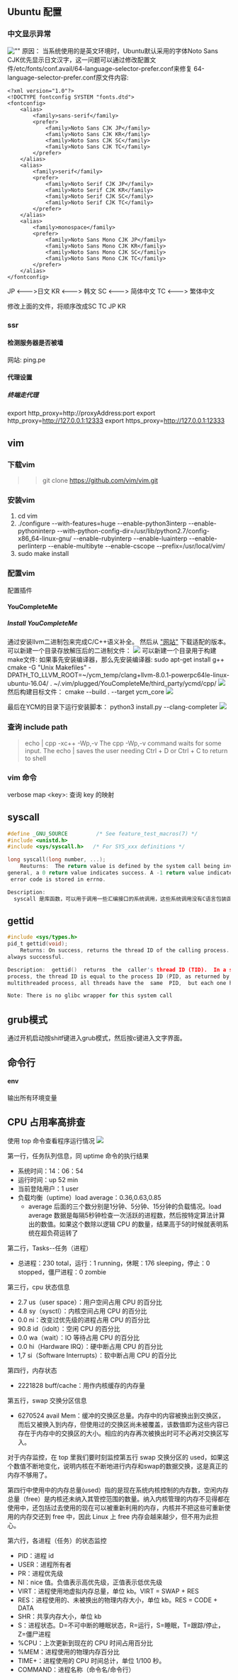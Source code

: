 ## Ubuntu 配置
### 
### 中文显示异常
![""](./photo/font.png)
原因：
当系统使用的是英文环境时，Ubuntu默认采用的字体Noto Sans CJK优先显示日文汉字，这一问题可以通过修改配置文件/etc/fonts/conf.avail/64-language-selector-prefer.conf来修复
64-language-selector-prefer.conf原文件内容:
```
<?xml version="1.0"?>
<!DOCTYPE fontconfig SYSTEM "fonts.dtd">
<fontconfig>
	<alias>
		<family>sans-serif</family>
		<prefer>
			<family>Noto Sans CJK JP</family>
			<family>Noto Sans CJK KR</family>
			<family>Noto Sans CJK SC</family>
			<family>Noto Sans CJK TC</family>
		</prefer>
	</alias>
	<alias>
		<family>serif</family>
		<prefer>
			<family>Noto Serif CJK JP</family>
			<family>Noto Serif CJK KR</family>
			<family>Noto Serif CJK SC</family>
			<family>Noto Serif CJK TC</family>
		</prefer>
	</alias>
	<alias>
		<family>monospace</family>
		<prefer>
			<family>Noto Sans Mono CJK JP</family>
			<family>Noto Sans Mono CJK KR</family>
			<family>Noto Sans Mono CJK SC</family>
			<family>Noto Sans Mono CJK TC</family>
		</prefer>
	</alias>
</fontconfig>
```
JP <--->日文
KR <---> 韩文
SC <---> 简体中文
TC <---> 繁体中文

修改上面的文件，将顺序改成SC TC JP KR

### ssr

#### 检测服务器是否被墙
网站: ping.pe

#### 代理设置
##### 终端走代理
export http_proxy=http://proxyAddress:port
export http_proxy=http://127.0.0.1:12333
export https_proxy=http://127.0.0.1:12333



## vim
### 下载vim 
>> git clone https://github.com/vim/vim.git

### 安装vim
1. cd vim
2.  ./configure --with-features=huge --enable-python3interp --enable-pythoninterp --with-python-config-dir=/usr/lib/python2.7/config-x86_64-linux-gnu/ --enable-rubyinterp --enable-luainterp --enable-perlinterp  --enable-multibyte --enable-cscope      --prefix=/usr/local/vim/
3. sudo make install

### 配置vim
配置插件
#### YouCompleteMe

##### Install YouCompleteMe
通过安装llvm二进制包来完成C\/C++语义补全。
然后从 ["网站"](http://releases.llvm.org/download.html) 下载适配的版本。
可以新建一个目录存放解压后的二进制文件：
![](./photo/clang.png)
可以新建一个目录用于构建make文件:
如果事先安装编译器，那么先安装编译器: sudo apt-get install g\++
cmake -G "Unix Makefiles" -DPATH_TO_LLVM_ROOT=~/ycm_temp/clang+llvm-8.0.1-powerpc64le-linux-ubuntu-16.04/ . ~/.vim/plugged/YouCompleteMe/third_party/ycmd/cpp/
![](./photo/cmake.png)
然后构建目标文件：
cmake --build . --target ycm_core
![](./photo/build.png)

最后在YCM的目录下运行安装脚本：
python3 install.py --clang-completer
![](./photo/ycm.png)

### 查询 include path
> echo | cpp -xc++ -Wp,-v
The cpp -Wp,-v command waits for some input. The echo | saves the user needing Ctrl + D or Ctrl + C to return to shell
### vim 命令
verbose map \<key>: 查询 key 的映射


















## syscall
```c
#define _GNU_SOURCE         /* See feature_test_macros(7) */
#include <unistd.h>
#include <sys/syscall.h>   /* For SYS_xxx definitions */

long syscall(long number, ...);
	Reuturns:  The return value is defined by the system call being invoked.  In 
general, a 0 return value indicates success. A -1 return value indicates an error, and an
 error code is stored in errno.

Description:
  syscall 是库函数，可以用于调用一些汇编接口的系统调用，这些系统调用没有C语言包装函数。
```











## gettid
```c
#include <sys/types.h>
pid_t gettid(void);
	Returns: On success, returns the thread ID of the calling process. This call is 
always successful.

Description:  gettid()  returns  the  caller's thread ID (TID).  In a single-threaded 
process, the thread ID is equal to the process ID (PID, as returned by getpid(2)).  In a 
multithreaded process, all threads have the  same  PID,  but each one has a unique TID.

Note: There is no glibc wrapper for this system call
```


## grub模式
通过开机启动按shitf键进入grub模式，然后按c键进入文字界面。

## 命令行
#### env
输出所有环境变量

## CPU 占用率高排查
使用 top 命令查看程序运行情况
![](./photo/top.png)

第一行，任务队列信息，同 uptime 命令的执行结果
- 系统时间：14：06：54
- 运行时间：up 52 min
- 当前登陆用户：1 user
- 负载均衡（uptime）load average：0.36,0.63,0.85
	- average 后面的三个数分别是1分钟、5分钟、15分钟的负载情况。load average 数据是每隔5秒钟检查一次活跃的进程数，然后按特定算法计算出的数值。如果这个数除以逻辑 CPU 的数量，结果高于5的时候就表明系统在超负荷运转了

第二行，Tasks--任务（进程）
- 总进程：230 total，运行：1 running，休眠：176 sleeping，停止：0 stopped，僵尸进程：0 zombie

第三行，cpu 状态信息
- 2.7 us（user space）：用户空间占用 CPU 的百分比
- 4.8 sy（sysctl）：内核空间占用 CPU 的百分比
- 0.0 ni：改变过优先级的进程占用 CPU 的百分比
- 90.8 id（idolt）：空闲 CPU 的百分比
- 0.0 wa（wait）：IO 等待占用 CPU 的百分比
- 0.0 hi（Hardware IRQ）：硬中断占用 CPU 的百分比
- 1,7 si（Software Interrupts）：软中断占用 CPU 的百分比

第四行，内存状态
- 2221828 buff/cache：用作内核缓存的内存量


第五行，swap 交换分区信息
- 6270524 avail Mem：缓冲的交换区总量。内存中的内容被换出到交换区，而后又被换入到内存，但使用过的交换区尚未被覆盖，该数值即为这些内容已存在于内存中的交换区的大小。相应的内存再次被换出时可不必再对交换区写入。

对于内存监控，在 top 里我们要时刻监控第五行 swap 交换分区的 used，如果这个数值不断地变化，说明内核在不断地进行内存和swap的数据交换，这是真正的内存不够用了。

第四行中使用中的内存总量(used）指的是现在系统内核控制的内存数，空闲内存总量（free）是内核还未纳入其管控范围的数量。纳入内核管理的内存不见得都在使用中，还包括过去使用的现在可以被重新利用的内存，内核并不把这些可重新使用的内存交还到 free 中，因此 Linux 上 free 内存会越来越少，但不用为此担心。

第六行，各进程（任务）的状态监控
- PID：进程 id
- USER：进程所有者
- PR：进程优先级
- NI：nice 值。负值表示高优先级，正值表示低优先级
- VIRT：进程使用地虚拟内存总量，单位 kb。VIRT = SWAP + RES
- RES：进程使用的、未被换出的物理内存大小，单位 kb。RES = CODE + DATA
- SHR：共享内存大小，单位 kb
- S：进程状态。D=不可中断的睡眠状态，R=运行，S=睡眠，T=跟踪/停止，Z=僵尸进程
- %CPU：上次更新到现在的 CPU 时间占用百分比
- %MEM：进程使用的物理内存百分比
- TIME+：进程使用的 CPU 时间总计，单位 1/100 秒。
- COMMAND：进程名称（命令名/命令行）


